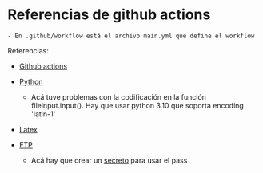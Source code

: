 # Referencias de github actions


    - En .github/workflow está el archivo main.yml que define el workflow

    

Referencias:

- [Github actions](https://docs.github.com/es/actions/learn-github-actions/understanding-github-actions)

- [Python](https://github.com/actions/setup-python)
    - Acá tuve problemas con la codificación en la función fileinput.input(). Hay que usar python 3.10 que soporta encoding 'latin-1'

- [Latex](https://github.com/marketplace/actions/github-action-for-latex)

- [FTP](https://github.com/marketplace/actions/ftp-deploy)
    - Acá hay que crear un [secreto](https://docs.github.com/es/actions/security-guides/encrypted-secrets) para usar el pass




